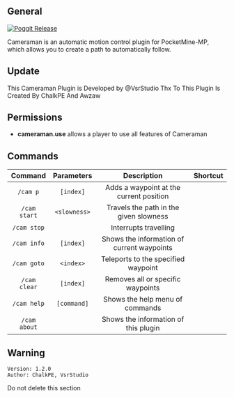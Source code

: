 ## General

[![Poggit Release](https://poggit.pmmp.io/shield.approved/CameraMan)](https://poggit.pmmp.io/p/CameraMan)

Cameraman is an automatic motion control plugin for PocketMine-MP, which allows you to create a path to automatically follow.

## Update
This Cameraman Plugin is Developed by @VsrStudio
Thx To This Plugin Is Created By ChalkPE And Awzaw

## Permissions
- **cameraman.use** allows a player to use all features of Cameraman

## Commands
| Command | Parameters | Description | Shortcut |
| :-------: | :-------: | :-------: | :-------: |
| `/cam p` | `[index]` | Adds a waypoint at the current position
| `/cam start` | `<slowness>` | Travels the path in the given slowness | |
| `/cam stop` | | Interrupts travelling | |
| `/cam info` | `[index]` | Shows the information of current waypoints | |
| `/cam goto` | `<index>` | Teleports to the specified waypoint | |
| `/cam clear` | `[index]` | Removes all or specific waypoints | |
| `/cam help` | `[command]` | Shows the help menu of commands | |
| `/cam about` | | Shows the information of this plugin | |

## Warning
```
Version: 1.2.0
Author: ChalkPE, VsrStudio
```
Do not delete this section

